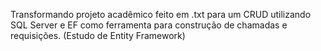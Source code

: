 Transformando projeto acadêmico feito em .txt para um CRUD utilizando SQL Server e EF como ferramenta para construção de chamadas e requisições. (Estudo de Entity Framework)

